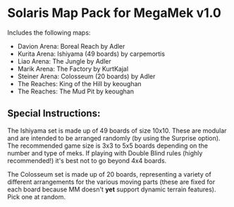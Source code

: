 # Solaris Map Pack for MegaMek v1.0

Includes the following maps:

- Davion Arena: Boreal Reach by Adler
- Kurita Arena: Ishiyama (49 boards) by carpemortis
- Liao Arena: The Jungle by Adler
- Marik Arena: The Factory by KurtKajal
- Steiner Arena: Colosseum (20 boards) by Adler
- The Reaches: King of the Hill by keoughan
- The Reaches: The Mud Pit by keoughan

## Special Instructions:

The Ishiyama set is made up of 49 boards of size 10x10. These are modular and are intended to be arranged randomly (by
using the Surprise option). The recommended game size is 3x3 to 5x5 boards depending on the number and type of meks. If
playing with Double Blind rules (highly recommended!) it's best not to go beyond 4x4 boards.

The Colosseum set is made up of 20 boards, representing a variety of different arrangements for the various moving
parts (these are fixed for each board because MM doesn't __yet__ support dynamic terrain features). Pick one at random.
